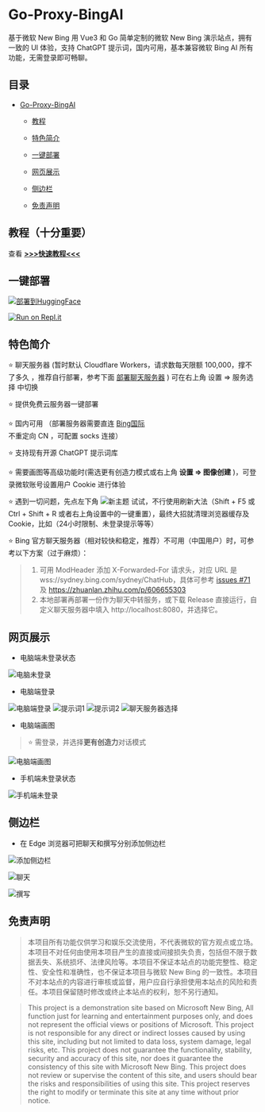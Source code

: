 # Go-Proxy-BingAI

基于微软 New Bing 用 Vue3 和 Go 简单定制的微软 New Bing 演示站点，拥有一致的 UI 体验，支持 ChatGPT 提示词，国内可用，基本兼容微软 Bing AI 所有功能，无需登录即可畅聊。

## 目录

- [Go-Proxy-BingAI](#Go-Proxy-BingAI)
  
  - [教程](#教程（十分重要）)
  
  - [特色简介](#特色简介)
  
  - [一键部署](#一键部署)
  
  - [网页展示](#网页展示)
  
  - [侧边栏](#侧边栏)

  - [免责声明](#免责声明)

## 教程（十分重要）

查看 [**>>>快速教程<<<**](https://github.com/Harry-zklcdc/go-proxy-bingai/wiki)

## 一键部署

[![部署到HuggingFace](https://camo.githubusercontent.com/ba70ca1f05c27211bd0c30f9ff4f4232d9855a94a0941fa2a40a38b736b60c26/68747470733a2f2f696d672e736869656c64732e696f2f62616467652f2545372538322542392545352538372542422545392538332541382545372542442542322d2546302539462541342539372d666666)](https://huggingface.co/login?next=%2Fspaces%2Fdongsiqie%2Fbing%3Fduplicate%3Dtrue%26visibility%3Dpublic)

[![Run on Repl.it](https://camo.githubusercontent.com/22ead53ef89feb9eb14b0bc9d01ecc7867e940747ce133a50ac49f186a72d6bb/68747470733a2f2f7265706c2e69742f62616467652f6769746875622f797a736f6e6730362f5265706c69742d476f2d50726f78792d42696e674169)](https://replit.com/@sanwuchengqun/Go-Proxy-BingAi?v=1)

## 特色简介

⭐ 聊天服务器 (暂时默认 Cloudflare Workers，请求数每天限额 100,000，撑不了多久 ，推荐自行部署，参考下面 [部署聊天服务器](#部署聊天服务器) ) 可在右上角 设置 => 服务选择 中切换

⭐ 提供免费云服务器一键部署

⭐ 国内可用 （部署服务器需要直连 [Bing国际](https://www.bing.com) 不重定向 CN ，可配置 socks 连接）

⭐ 支持现有开源 ChatGPT 提示词库

⭐ 需要画图等高级功能时(需选更有创造力模式或右上角 **设置 => 图像创建** )，可登录微软账号设置用户 Cookie 进行体验

⭐ 遇到一切问题，先点左下角 ![新主题](./docs/img/bing-clear.png) 试试，不行使用刷新大法（Shift + F5 或 Ctrl + Shift + R 或者右上角设置中的一键重置），最终大招就清理浏览器缓存及Cookie，比如（24小时限制、未登录提示等等）

⭐ Bing 官方聊天服务器（相对较快和稳定，推荐）不可用（中国用户）时，可参考以下方案（过于麻烦）：

> 1. 可用 ModHeader 添加 X-Forwarded-For 请求头，对应 URL 是 wss://sydney.bing.com/sydney/ChatHub，具体可参考 [issues #71](https://github.com/adams549659584/go-proxy-bingai/issues/71) 及 https://zhuanlan.zhihu.com/p/606655303
> 2. 本地部署再部署一份作为聊天中转服务，或下载 Release 直接运行，自定义聊天服务器中填入 http://localhost:8080，并选择它。

## 网页展示

- 电脑端未登录状态

![电脑未登录](./docs/img/bing-nologin.png)

- 电脑端登录

![电脑端登录](./docs/img/bing-login-1.png)
![提示词1](./docs/img/bing-prompt-1.png)
![提示词2](./docs/img/bing-prompt-2.png)
![聊天服务器选择](./docs/img/bing-sydney-service-1.png)

- 电脑端画图

> ⭐ 需登录，并选择**更有创造力**对话模式

![电脑端画图](./docs/img/bing-draw.png)

- 手机端未登录状态

![手机端未登录](./docs/img/bing-m-nologin.png)

## 侧边栏

- 在 Edge 浏览器可把聊天和撰写分别添加侧边栏

![添加侧边栏](./docs/img/sidebar-add.png)

![聊天](./docs/img/sidebar-chat.png)

![撰写](./docs/img/sidebar-compose.png)

## 免责声明

> 本项目所有功能仅供学习和娱乐交流使用，不代表微软的官方观点或立场。本项目不对任何由使用本项目产生的直接或间接损失负责，包括但不限于数据丢失、系统损坏、法律风险等。本项目不保证本站点的功能完整性、稳定性、安全性和准确性，也不保证本项目与微软 New Bing 的一致性。本项目不对本站点的内容进行审核或监督，用户应自行承担使用本站点的风险和责任。本项目保留随时修改或终止本站点的权利，恕不另行通知。

> This project is a demonstration site based on Microsoft New Bing, All function just for learning and entertainment purposes only, and does not represent the official views or positions of Microsoft. This project is not responsible for any direct or indirect losses caused by using this site, including but not limited to data loss, system damage, legal risks, etc. This project does not guarantee the functionality, stability, security and accuracy of this site, nor does it guarantee the consistency of this site with Microsoft New Bing. This project does not review or supervise the content of this site, and users should bear the risks and responsibilities of using this site. This project reserves the right to modify or terminate this site at any time without prior notice.